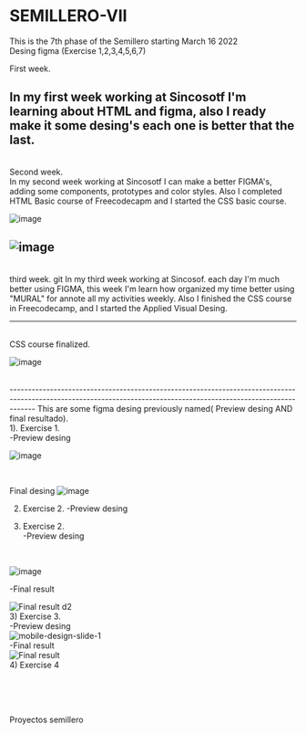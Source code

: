 # SEMILLERO-VII


This is the 7th phase of the Semillero starting March 16 2022
<br>
Desing figma (Exercise 1,2,3,4,5,6,7)
<br>

First week.
<br>

In my first week working at Sincosotf I'm learning about HTML and figma, also I ready make it some desing's each one is better that the last. 
 <br>
-------------------------------------------------------------------------------------------------------------------------------------------------------------------
<br>
Second week.
<br>
In my second week working at Sincosotf I can make a better FIGMA's, adding some components, prototypes and color styles. Also I completed HTML Basic course of Freecodecapm and I started the CSS basic course.
<br>

![image](https://user-images.githubusercontent.com/101721369/159506143-4b909c13-7fc3-4d12-9a0a-1bc8f3bb0f72.png)
<br>

![image](https://user-images.githubusercontent.com/101721369/159506232-9f30b62b-5906-48f8-b571-f668b32ade47.png)
-------------------------------------------------------------------------------------------------------------------------------------------------------------------
<br>
third week.
git
In my third week working at Sincosof. each day I'm much better using FIGMA, this week I'm learn how organized my time better using "MURAL" for annote all my activities weekly. Also I finished the CSS course in Freecodecamp, and I started the Applied Visual Desing. 


-------------------------------------------------------------------------------------------------------------------------------------------------------------------


<br>
CSS course finalized.

<br>

![image](https://user-images.githubusercontent.com/101721369/159799185-3feee7d7-17f1-4e27-9e29-09d7856d7dd7.png)

<br>
-------------------------------------------------------------------------------------------------------------------------------------------------------------------
This are some figma desing previously named( Preview desing AND final resultado).
<br>
1). Exercise 1.
<br>
-Preview desing
<br>

![image](https://user-images.githubusercontent.com/101721369/159542980-49256f15-985f-40ec-a56f-d9895898928a.png)

<br>

Final desing
![image](https://user-images.githubusercontent.com/101721369/159542225-f66caeea-52a8-44b5-96c7-e84ad59a2508.png)


2) Exercise 2.
-Preview desing

2) Exercise 2. <br>
-Preview desing
<br>

![image](https://user-images.githubusercontent.com/101721369/159787308-46a00dac-dec8-4218-8ef1-9ad52ca325d4.png)
<br>

-Final result
<br>

![Final result d2](https://user-images.githubusercontent.com/101721369/159789818-6e04fe43-e44a-4301-8b7c-87c0871cc457.PNG)
<br>
3) Exercise 3.
 <br>
-Preview desing
<br>
![mobile-design-slide-1](https://user-images.githubusercontent.com/101721369/159790418-274a2b6d-2978-425a-9a0b-8354053e2112.jpg)
<br>
-Final result
<br>
![Final result](https://user-images.githubusercontent.com/101721369/159790352-073d1c7d-2469-4629-8219-00f3283f0b12.PNG)
<br>
4) Exercise 4

<br>

</br>


<br>

Proyectos semillero
<br>


</head>